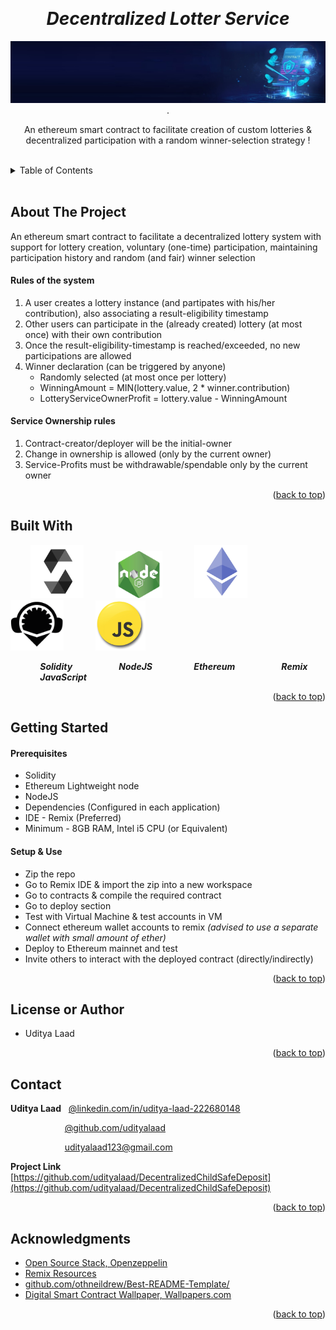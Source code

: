 <!-- Reference:
https://github.com/othneildrew/Best-README-Template -->
<a name="readme-top"></a>


<!-- PROJECT LOGO -->
<br />
<div align="center">
  <h1><i>Decentralized Lotter Service</i></h1>


  
  <img src="Read_Me_Content/top_label.jpg" alt="top_label.jpg">
  .

  <p align="center">
    An ethereum smart contract to facilitate creation of custom lotteries & decentralized participation with a random winner-selection strategy !
  </p>
</div>
 
<br>

<!-- TABLE OF CONTENTS -->
<details>
  <summary>Table of Contents</summary>
  <ol>
    <li><a href="#about-the-project">About The Project</a></li>
    <li><a href="#built-with">Built With</a></li>
    <li><a href="#getting-started">Getting Started</a></li>
    <li><a href="#license-or-author">License or Author</a></li>
    <li><a href="#contact">Contact</a></li>
    <li><a href="#acknowledgments">Acknowledgments</a></li>
  </ol>
</details>

<br>

<!-- ABOUT THE PROJECT -->
## About The Project
  An ethereum smart contract to facilitate a decentralized lottery system with support for lottery creation, voluntary (one-time) participation, maintaining participation history and random (and fair) winner selection

  #### Rules of the system
  1. A user creates a lottery instance (and partipates with his/her contribution), also associating a result-eligibility timestamp
  2. Other users can participate in the (already created) lottery (at most once) with their own contribution
  3. Once the result-eligibility-timestamp is reached/exceeded, no new participations are allowed
  4. Winner declaration (can be triggered by anyone)
     - Randomly selected (at most once per lottery)
     - WinningAmount = MIN(lottery.value, 2 * winner.contribution)
     - LotteryServiceOwnerProfit = lottery.value - WinningAmount

  #### Service Ownership rules
  1. Contract-creator/deployer will be the initial-owner 
  2. Change in ownership is allowed (only by the current owner)
  3. Service-Profits must be withdrawable/spendable only by the current owner


  <p align="right">(<a href="#readme-top">back to top</a>)</p>

## Built With
  &nbsp; &nbsp; &nbsp; &nbsp; <img src="Read_Me_Content/Tech/Solidity.png" alt="Solidity_Logo" width="85"> &nbsp; &nbsp; &nbsp; &nbsp; &nbsp; &nbsp; <img src="Read_Me_Content/Tech/nodejs.png" alt="NodeJS_Logo" width="75"> &nbsp; &nbsp; &nbsp; &nbsp; &nbsp; &nbsp; <img src="Read_Me_Content/Tech/Ethereum.png" alt="Ethereum_Logo" width="85"> &nbsp; &nbsp; &nbsp; &nbsp; &nbsp; &nbsp; <img src="Read_Me_Content/Tech/Remix.png" alt="Remix_Logo" width="85"> &nbsp; &nbsp; &nbsp; &nbsp; &nbsp; &nbsp; <img src="Read_Me_Content/Tech/js.png" alt="JavaScript_Logo" width="80">

  &nbsp; &nbsp; &nbsp; &nbsp; &nbsp; &nbsp; <b><i> Solidity </i></b> &nbsp; &nbsp; &nbsp; &nbsp; &nbsp; &nbsp; &nbsp; &nbsp; &nbsp; <b><i> NodeJS </i></b> &nbsp; &nbsp; &nbsp; &nbsp; &nbsp; &nbsp; &nbsp; &nbsp; <b><i> Ethereum </i></b> &nbsp; &nbsp; &nbsp; &nbsp; &nbsp; &nbsp; &nbsp; &nbsp; &nbsp; <b><i> Remix </i></b> &nbsp; &nbsp; &nbsp; &nbsp; &nbsp; &nbsp; &nbsp; &nbsp; &nbsp; <b><i> JavaScript </i></b>

  <p align="right">(<a href="#readme-top">back to top</a>)</p>



<!-- GETTING STARTED -->
## Getting Started
  #### Prerequisites
  * Solidity
  * Ethereum Lightweight node
  * NodeJS
  * Dependencies (Configured in each application)
  * IDE - Remix (Preferred)
  * Minimum - 8GB RAM, Intel i5 CPU (or Equivalent)

  #### Setup & Use
  * Zip the repo
  * Go to Remix IDE & import the zip into a new workspace
  * Go to contracts & compile the required contract
  * Go to deploy section
  * Test with Virtual Machine & test accounts in VM
  * Connect ethereum wallet accounts to remix *(advised to use a separate wallet with small amount of ether)*
  * Deploy to Ethereum mainnet and test
  * Invite others to interact with the deployed contract (directly/indirectly)

  <p align="right">(<a href="#readme-top">back to top</a>)</p>


<!-- LICENSE -->
## License or Author
  * Uditya Laad

  <p align="right">(<a href="#readme-top">back to top</a>)</p>



<!-- CONTACT -->
## Contact
  <b>Uditya Laad</b> &nbsp; [@linkedin.com/in/uditya-laad-222680148](https://www.linkedin.com/in/uditya-laad-222680148/)
  
  &nbsp; &nbsp; &nbsp; &nbsp; &nbsp; &nbsp; &nbsp; &nbsp; &nbsp; &nbsp; &nbsp; [@github.com/udityalaad](https://github.com/udityalaad)
  
  &nbsp; &nbsp; &nbsp; &nbsp; &nbsp; &nbsp; &nbsp; &nbsp; &nbsp; &nbsp; &nbsp; udityalaad123@gmail.com

  <b>Project Link</b> &nbsp; [https://github.com/udityalaad/DecentralizedChildSafeDeposit](https://github.com/udityalaad/DecentralizedChildSafeDeposit)

  <p align="right">(<a href="#readme-top">back to top</a>)</p>



<!-- ACKNOWLEDGMENTS -->
## Acknowledgments
  * [Open Source Stack, Openzeppelin](https://www.openzeppelin.com/open-source-stack)
  * [Remix Resources](https://remix-project.org/?lang=en)
  * [github.com/othneildrew/Best-README-Template/](https://github.com/othneildrew/Best-README-Template)
  * [Digital Smart Contract Wallpaper, Wallpapers.com](https://wallpapers.com/wallpapers/digital-smart-contract-kkctld1rqfd0gikw.html)
  <p align="right">(<a href="#readme-top">back to top</a>)</p>
